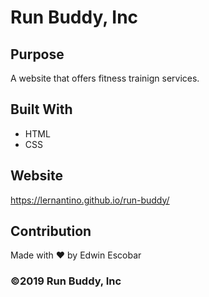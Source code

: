 # Run Buddy, Inc

## Purpose
A website that offers fitness trainign services.

## Built With
* HTML
* CSS

## Website
https://lernantino.github.io/run-buddy/

## Contribution
Made with ❤️ by Edwin Escobar

### ©️2019 Run Buddy, Inc

